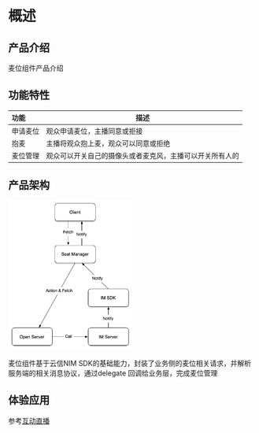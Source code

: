 # 概述

## 产品介绍

麦位组件产品介绍

## 功能特性

| 功能        | 描述                                                         |
| :---------- | ------------------------------------------------------------ |
| 申请麦位    | 观众申请麦位，主播同意或拒接                     |
| 抱麦 | 主播将观众抱上麦，观众可以同意或拒绝 |
| 麦位管理 | 观众可以开关自己的摄像头或者麦克风，主播可以开关所有人的                       |



## 产品架构

<img src="./image/麦位组件整体方案.png" width="50%" />

麦位组件基于云信NIM SDK的基础能力，封装了业务侧的麦位相关请求，并解析服务端的相关消息协议，通过delegate 回调给业务层，完成麦位管理


## 体验应用
参考[互动直播](../../场景方案/PK直播/README.md)
